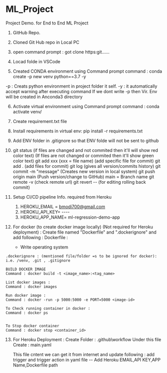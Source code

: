 # ML_Project
Project Demo. for End to End ML Project

1. GitHub Repo.
2. Cloned Git Hub repo in Local PC
3. open command prompt : got clone https:git......
4. Locad folde in VSCode

5. Created CONDA environment using Command prompt
command : conda create -p new venv python==3.7 -y


-p : Creats python environment in project folder it self.
-y : it automatically accept warning after executing command
If we dont write -p then Vir. Env will be created in Anconda3 directory

6. Activate virtual environment using Command prompt
command : conda activate venv/

7. Create requirement.txt file

8. Install requirements in virtual env:
pip install -r requirements.txt

9. Add ENV folder in .gitignore
so that ENV folde will not be sent to github

10. git status (if files are changed and not commited then it'll will show red color text)
                (If files are not changed or commited then it'll show green color text)
    git add xxx (xxx = file name) (add specific file for commit)
    git add .   (add files for commit)
    git log (gives all version/commits history)
    git commit -m "message" (Creates new version in local system)
    git push origin main (Push version/change to GitHub) main = Branch name
    git remote -v (check remote url)
    git revert -- (for editing rolling back commit)

11. Setup CI/CD pipeline
    Info. required from Heroku
    1. HEROKU_EMAIL = bmodi700@gmail.com
    2. HEROKU_API_KEY= ----
    3. HEROKU_APP_NAME= ml-regression-demo-app

 12. For docker (to create docker image locally) (Not required for Heroku deployment) :
    Create file named "Dockerfile" and ".dockerignore" and add following :
    Dockerfile :
     - Write operating system

    .dockerignore : (mentioned file/folder =s to be ignored for docker):
    i.e. /venv, .git , .gitignore

    BUILD DOCKER IMAGE
    Command : docker build -t <image_name>:<tag_name>

    List docker images :
    Command : docker images

    Run docker image :
    Command : docker -run -p 5000:5000 -e PORT=5000 <image-id>

    To Check running container in docker :
    Command : docker ps


    To Stop docker container
    Command : docker stop <container_id>

13. For Heroku Deployment :
    Create Folder : .github\workflow
    Under this file Create : main.yaml

    This file cntent we can get it from internet and update following :
    add trigger and trigger action in yaml file
    -- Add Heroku EMAIL,API KEY,APP Name,Dockerfile path
